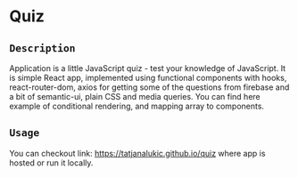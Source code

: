 # Quiz

## `Description`

Application is a little JavaScript quiz - test your knowledge of JavaScript. 
It is simple React app, implemented using functional components with hooks, react-router-dom,
axios for getting some of the questions from firebase and a bit of semantic-ui, plain CSS and media queries. 
You can find here example of conditional rendering, and mapping array to components.

## `Usage`

You can checkout link: https://tatjanalukic.github.io/quiz where app is hosted 
or run it locally.





